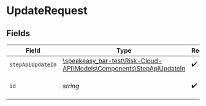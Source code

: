 # UpdateRequest


## Fields

| Field                                                                                                              | Type                                                                                                               | Required                                                                                                           | Description                                                                                                        |
| ------------------------------------------------------------------------------------------------------------------ | ------------------------------------------------------------------------------------------------------------------ | ------------------------------------------------------------------------------------------------------------------ | ------------------------------------------------------------------------------------------------------------------ |
| `stepApiUpdateIn`                                                                                                  | [\speakeasy_bar-test\Risk-Cloud-API\Models\Components\StepApiUpdateIn](../../Models/Components/StepApiUpdateIn.md) | :heavy_check_mark:                                                                                                 | N/A                                                                                                                |
| `id`                                                                                                               | *string*                                                                                                           | :heavy_check_mark:                                                                                                 | The unique ID of the step                                                                                          |